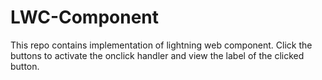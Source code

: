 # LWC-Component
This repo contains implementation of lightning web component.
Click the buttons to activate the onclick handler and view the label of the clicked button.
